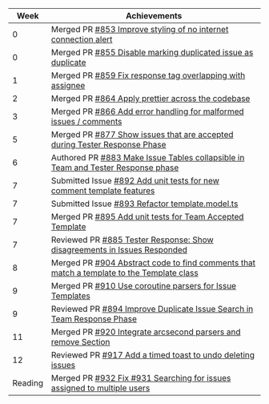 | Week | Achievements |
| ---- | ------------ |
| 0 | Merged PR [#853 Improve styling of no internet connection alert](https://github.com/CATcher-org/CATcher/pull/853) |
| 0 | Merged PR [#855 Disable marking duplicated issue as duplicate](https://github.com/CATcher-org/CATcher/pull/855) |
| 1 | Merged PR [#859 Fix response tag overlapping with assignee](https://github.com/CATcher-org/CATcher/pull/859) |
| 2 | Merged PR [#864 Apply prettier across the codebase](https://github.com/CATcher-org/CATcher/pull/864) |
| 3 | Merged PR [#866 Add error handling for malformed issues / comments](https://github.com/CATcher-org/CATcher/pull/866) |
| 5 | Merged PR [#877 Show issues that are accepted during Tester Response Phase](https://github.com/CATcher-org/CATcher/pull/877) |
| 6 | Authored PR [#883 Make Issue Tables collapsible in Team and Tester Response phase](https://github.com/CATcher-org/CATcher/pull/883) |
| 7 | Submitted Issue [#892 Add unit tests for new comment template features](https://github.com/CATcher-org/CATcher/issues/892) |
| 7 | Submitted Issue [#893 Refactor template.model.ts](https://github.com/CATcher-org/CATcher/issues/893) |
| 7 | Merged PR [#895 Add unit tests for Team Accepted Template](https://github.com/CATcher-org/CATcher/pull/895) |
| 7 | Reviewed PR [#885 Tester Response: Show disagreements in Issues Responded](https://github.com/CATcher-org/CATcher/pull/885) |
| 8 | Merged PR [#904 Abstract code to find comments that match a template to the Template class](https://github.com/CATcher-org/CATcher/pull/904) |
| 9 | Merged PR [#910 Use coroutine parsers for Issue Templates](https://github.com/CATcher-org/CATcher/pull/910) |
| 9 | Reviewed PR [#894 Improve Duplicate Issue Search in Team Response Phase](https://github.com/CATcher-org/CATcher/pull/894) |
| 11 | Merged PR [#920 Integrate arcsecond parsers and remove Section](https://github.com/CATcher-org/CATcher/pull/920) |
| 12 | Reviewed PR [#917 Add a timed toast to undo deleting issues](https://github.com/CATcher-org/CATcher/pull/917) |
| Reading | Merged PR [#932 Fix #931 Searching for issues assigned to multiple users](https://github.com/CATcher-org/CATcher/pull/932) |
